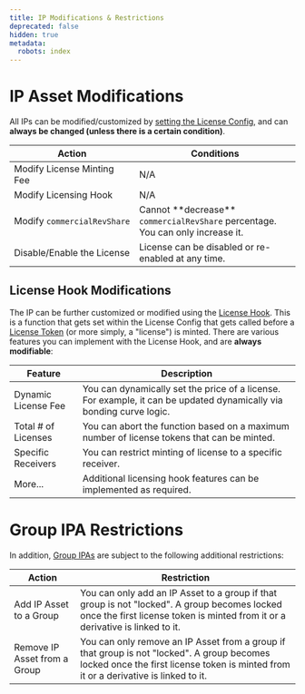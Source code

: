 ```yaml
---
title: IP Modifications & Restrictions
deprecated: false
hidden: true
metadata:
  robots: index
---
```

# IP Asset Modifications

All IPs can be modified/customized by [setting the License Config](doc:license-config-hook), and can **always be changed (unless there is a certain condition)**.

| **Action**                  | **Conditions**                                                                     |
| --------------------------- | ---------------------------------------------------------------------------------- |
| Modify License Minting Fee  | N/A                                                                                |
| Modify Licensing Hook       | N/A                                                                                |
| Modify `commercialRevShare` | Cannot \*\*decrease\*\* `commercialRevShare` percentage. You can only increase it. |
| Disable/Enable the License  | License can be disabled or re-enabled at any time.                                 |

## License Hook Modifications

The IP can be further customized or modified using the [License Hook](https://docs.story.foundation/docs/license-config-hook#/licensing-hook). This is a function that gets set within the License Config that gets called before a [License Token](doc:license-token) (or more simply, a "license") is minted. There are various features you can implement with the License Hook, and are **always modifiable**:

| **Feature**         | **Description**                                                                                                     |
| ------------------- | ------------------------------------------------------------------------------------------------------------------- |
| Dynamic License Fee | You can dynamically set the price of a license. For example, it can be updated dynamically via bonding curve logic. |
| Total # of Licenses | You can abort the function based on a maximum number of license tokens that can be minted.                          |
| Specific Receivers  | You can restrict minting of license to a specific receiver.                                                         |
| More...             | Additional licensing hook features can be implemented as required.                                                  |

# Group IPA Restrictions

In addition, [Group IPAs](doc:grouping-module) are subject to the following additional restrictions:

| **Action**                   | **Restriction**                                                                                                                                                                    |
| ---------------------------- | ---------------------------------------------------------------------------------------------------------------------------------------------------------------------------------- |
| Add IP Asset to a Group      | You can only add an IP Asset to a group if that group is not "locked". A group becomes locked once the first license token is minted from it or a derivative is linked to it.      |
| Remove IP Asset from a Group | You can only remove an IP Asset from a group if that group is not "locked". A group becomes locked once the first license token is minted from it or a derivative is linked to it. |